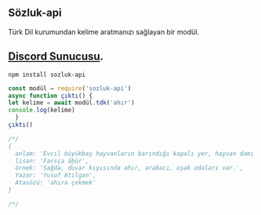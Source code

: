 Sözluk-api
---
Türk Dil kurumundan kelime aratmanızı sağlayan bir modül.

[Discord Sunucusu](https://discord.gg/qbzCJkcG).
---

```shell
npm install sozluk-api
```

```javascript
const modül = require('sozluk-api')
async function çıktı() {
let kelime = await modül.tdk('ahır')
console.log(kelime)
  }
çıktı()

/*/
{
  anlam: 'Evcil büyükbaş hayvanların barındığı kapalı yer, hayvan damı',
  lisan: 'Farsça āḫūr',
  örnek: 'Sağda, duvar kıyısında ahır, arabacı, uşak odaları var.',
  Yazar: 'Yusuf Atılgan',
  Atasözü: 'ahıra çekmek'
}

/*/
```
